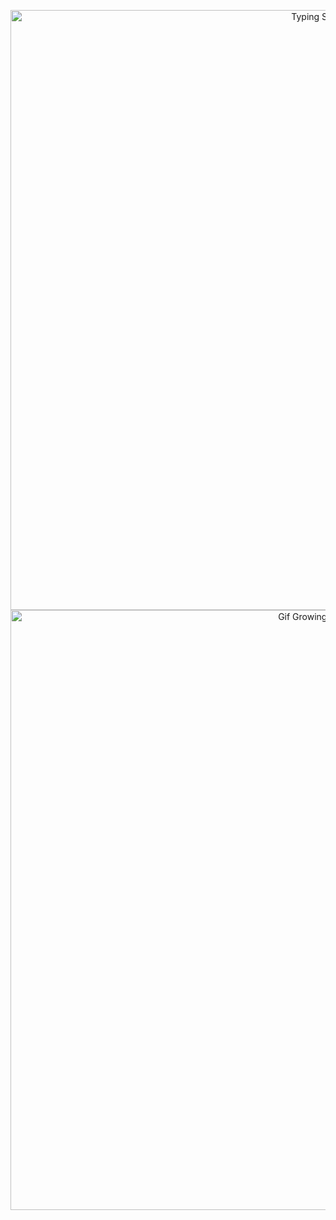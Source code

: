 <p align="center">
    <img src="https://readme-typing-svg.herokuapp.com/?lines=Welcome+!;This+site+is+currently+under+construction+🌱;Stay+tuned+for+updates+!;&font=Tsukimi+Rounded&weight=700&size=17&pause=1000&color=81A574&center=true&vCenter=true&width=500&height=40" alt="Typing SVG" style="width: 100vw;"/>
    <img src="https://media4.giphy.com/media/v1.Y2lkPTc5MGI3NjExbnBtOHdxeTk1MTkxaDUzcWloeDlpdXAyNTA1dWhzb3F6b3JtczB2ZSZlcD12MV9pbnRlcm5hbF9naWZfYnlfaWQmY3Q9Zw/bAwEiGwtV8mRy/giphy.gif" alt="Gif Growing Ghibli" style="width: 100vw;"/>
</p>